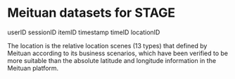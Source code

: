# Meituan datasets for STAGE

userID   sessionID   itemID   timestamp   timeID   locationID


The location is the relative location scenes (13 types) that defined by Meituan according to its business scenarios, which have been verified to be more suitable than the absolute latitude and longitude information in the Meituan platform.
